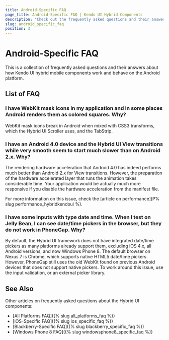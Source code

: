 ```yaml
---
title: Android-Specific FAQ
page_title: Android-Specific FAQ | Kendo UI Hybrid Components
description: "Check out the frequently asked questions and their answers about how Kendo UI hybrid components work and behave on the Android platform."
slug: android_specific_faq
position: 3
---
```


# Android-Specific FAQ

This is a collection of frequently asked questions and their answers about how Kendo UI hybrid mobile components work and behave on the Android platform.

## List of FAQ

### I have WebKit mask icons in my application and in some places Android renders them as colored squares. Why?

WebKit mask icons break in Android when mixed with CSS3 transforms, which the Hybrid UI Scroller uses, and the TabStrip.

### I have an Android 4.0 device and the Hybrid UI View transitions while very smooth seem to start much slower than on Android 2.x. Why?

The rendering hardware acceleration that Android 4.0 has indeed performs much better than Android 2.x for View transitions. However, the preparation of the hardware accelerated layer that runs the animation takes considerable time. Your application would be actually much more responsive if you disable the hardware acceleration from the manifest file.

For more information on this issue, check the [article on performance](P% slug performance_hybridkendoui %).

### I have some inputs with type date and time. When I test on Jelly Bean, I can see date/time pickers in the browser, but they do not work in PhoneGap. Why?

By default, the Hybrid UI framework does not have integrated date/time pickers as many platforms already support them, excluding iOS 4.x, all Android versions, and now Windows Phone 8. The default browser on Nexus 7 is Chrome, which supports native HTML5 date/time pickers. However, PhoneGap still uses the old WebKit found on previous Android devices that does not support native pickers. To work around this issue, use the input validation, or an external picker library.

## See Also

Other articles on frequently asked questions about the Hybrid UI components:

* [All Platforms FAQ]({% slug all_platforms_faq %})
* [iOS-Specific FAQ]({% slug ios_specific_faq %})
* [Blackberry-Specific FAQ]({% slug blackberry_specific_faq %})
* [Windows Phone 8 FAQ]({% slug windowsphone8_specific_faq %})
